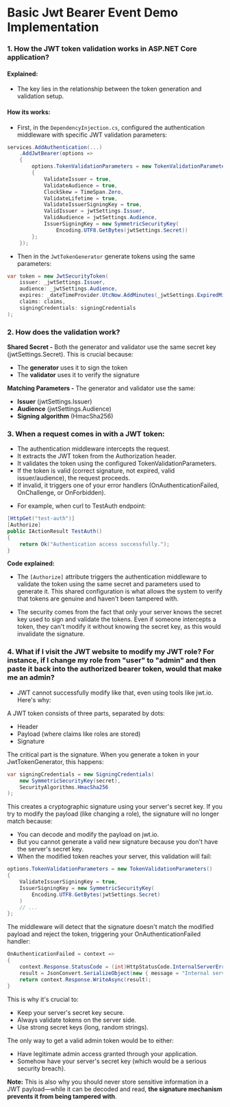 # Basic Jwt Bearer Event Demo Implementation

### 1. How the JWT token validation works in ASP.NET Core application?

#### Explained:

- The key lies in the relationship between the token generation and validation setup.

#### How its works:

- First, in the `DependencyInjection.cs`, configured the authentication middleware with specific JWT validation parameters:

```csharp
services.AddAuthentication(...)
    .AddJwtBearer(options =>
    {
        options.TokenValidationParameters = new TokenValidationParameters()
        {
            ValidateIssuer = true,
            ValidateAudience = true,
            ClockSkew = TimeSpan.Zero,
            ValidateLifetime = true,
            ValidateIssuerSigningKey = true,
            ValidIssuer = jwtSettings.Issuer,
            ValidAudience = jwtSettings.Audience,
            IssuerSigningKey = new SymmetricSecurityKey(
                Encoding.UTF8.GetBytes(jwtSettings.Secret))
        };
    });
```

- Then in the `JwtTokenGenerator` generate tokens using the same parameters:

```csharp
var token = new JwtSecurityToken(
    issuer: _jwtSettings.Issuer,
    audience: _jwtSettings.Audience,
    expires: _dateTimeProvider.UtcNow.AddMinutes(_jwtSettings.ExpiredMinutes),
    claims: claims,
    signingCredentials: signingCredentials
);
```

### 2. How does the validation work?

**Shared Secret -** Both the generator and validator use the same secret key (jwtSettings.Secret). This is crucial because:

* The **generator** uses it to sign the token
* The **validator** uses it to verify the signature

**Matching Parameters -** The generator and validator use the same:

* **Issuer** (jwtSettings.Issuer)
* **Audience** (jwtSettings.Audience)
* **Signing algorithm** (HmacSha256)

### 3. When a request comes in with a JWT token:

- The authentication middleware intercepts the request.
- It extracts the JWT token from the Authorization header.
- It validates the token using the configured TokenValidationParameters.
- If the token is valid (correct signature, not expired, valid issuer/audience), the request proceeds.
- If invalid, it triggers one of your error handlers (OnAuthenticationFailed, OnChallenge, or OnForbidden).

* For example, when curl to TestAuth endpoint:

```csharp
[HttpGet("test-auth")]
[Authorize]
public IActionResult TestAuth()
{
    return Ok("Authentication access successfully.");
}
```

**Code explained:**

* The `[Authorize]` attribute triggers the authentication middleware to validate the token using the same secret and parameters used to generate it. This shared configuration is what allows the system to verify that tokens are genuine and haven't been tampered with.

* The security comes from the fact that only your server knows the secret key used to sign and validate the tokens. Even if someone intercepts a token, they can't modify it without knowing the secret key, as this would invalidate the signature.

### 4. What if I visit the JWT website to modify my JWT role? For instance, if I change my role from "user" to "admin" and then paste it back into the authorized bearer token, would that make me an admin?

- JWT cannot successfully modify like that, even using tools like jwt.io. Here's why:

A JWT token consists of three parts, separated by dots:

* Header
* Payload (where claims like roles are stored)
* Signature

The critical part is the signature. When you generate a token in your JwtTokenGenerator, this happens:

```csharp
var signingCredentials = new SigningCredentials(
    new SymmetricSecurityKey(secret), 
    SecurityAlgorithms.HmacSha256
);
```

This creates a cryptographic signature using your server's secret key. If you try to modify the payload (like changing a role), the signature will no longer match because:

* You can decode and modify the payload on jwt.io.
* But you cannot generate a valid new signature because you don't have the server's secret key.
* When the modified token reaches your server, this validation will fail:

```csharp
options.TokenValidationParameters = new TokenValidationParameters()
{
    ValidateIssuerSigningKey = true,
    IssuerSigningKey = new SymmetricSecurityKey(
        Encoding.UTF8.GetBytes(jwtSettings.Secret)
    )
    // ...
};
```

The middleware will detect that the signature doesn't match the modified payload and reject the token, triggering your OnAuthenticationFailed handler:

```csharp
OnAuthenticationFailed = context =>
{
    context.Response.StatusCode = (int)HttpStatusCode.InternalServerError;
    result = JsonConvert.SerializeObject(new { message = "Internal server error." });
    return context.Response.WriteAsync(result);
}
```

This is why it's crucial to:

* Keep your server's secret key secure.
* Always validate tokens on the server side.
* Use strong secret keys (long, random strings).

The only way to get a valid admin token would be to either:

* Have legitimate admin access granted through your application.
* Somehow have your server's secret key (which would be a serious security breach).

**Note:** This is also why you should never store sensitive information in a JWT payload—while it can be decoded and read, **the signature mechanism prevents it from being tampered with**.
